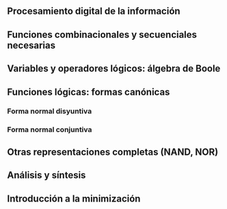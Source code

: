 ## Procesamiento digital de la información
## Funciones combinacionales y secuenciales necesarias
## Variables y operadores lógicos: álgebra de Boole
## Funciones lógicas: formas canónicas
### Forma normal disyuntiva
### Forma normal conjuntiva
## Otras representaciones completas (NAND, NOR)
## Análisis y síntesis
## Introducción a la minimización
